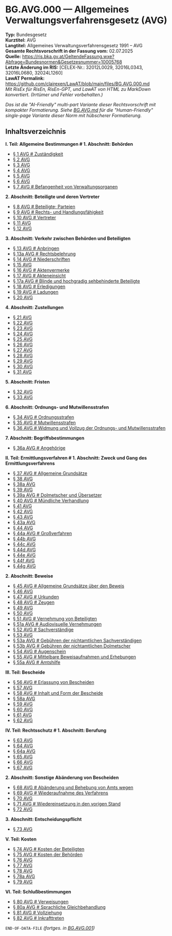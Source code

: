 # BG.AVG.000 — Allgemeines Verwaltungsverfahrensgesetz (AVG)
**Typ:** Bundesgesetz  
**Kurztitel:** AVG  
**Langtitel:** Allgemeines Verwaltungsverfahrensgesetz 1991 – AVG  
**Gesamte Rechtsvorschrift in der Fassung vom:** 02.07.2025  
**Quelle:** https://ris.bka.gv.at/GeltendeFassung.wxe?Abfrage=Bundesnormen&Gesetzesnummer=10005768  
**Letzte Änderung im RIS:** [CELEX-Nr.: 32012L0029, 32016L0343, 32016L0680, 32024L1260]  
**LawAT Permalink:** https://github.com/clairexen/LawAT/blob/main/files/BG.AVG.000.md  
*Mit RisEx für RisEn, RisEn-GPT, und LawAT von HTML zu MarkDown konvertiert. (Irrtümer und Fehler vorbehalten.)*

*Das ist die "AI-Friendly" multi-part Variante dieser Rechtsvorschrift mit kompakter Formatierung. Siehe [BG.AVG.md](BG.AVG.md) für die "Human-Friendly" single-page Variante dieser Norm mit hübscherer Formatierung.*

## Inhaltsverzeichnis

**I. Teil: Allgemeine Bestimmungen # 1. Abschnitt: Behörden**  
* [§ 1 AVG # Zuständigkeit](BG.AVG.001.md#-1-avg--zuständigkeit)  
* [§ 2 AVG](BG.AVG.001.md#-2-avg)  
* [§ 3 AVG](BG.AVG.001.md#-3-avg)  
* [§ 4 AVG](BG.AVG.001.md#-4-avg)  
* [§ 5 AVG](BG.AVG.001.md#-5-avg)  
* [§ 6 AVG](BG.AVG.001.md#-6-avg)  
* [§ 7 AVG # Befangenheit von Verwaltungsorganen](BG.AVG.001.md#-7-avg--befangenheit-von-verwaltungsorganen)

**2. Abschnitt: Beteiligte und deren Vertreter**  
* [§ 8 AVG # Beteiligte; Parteien](BG.AVG.001.md#-8-avg--beteiligte-parteien)  
* [§ 9 AVG # Rechts- und Handlungsfähigkeit](BG.AVG.001.md#-9-avg--rechts--und-handlungsfähigkeit)  
* [§ 10 AVG # Vertreter](BG.AVG.001.md#-10-avg--vertreter)  
* [§ 11 AVG](BG.AVG.001.md#-11-avg)  
* [§ 12 AVG](BG.AVG.001.md#-12-avg)

**3. Abschnitt: Verkehr zwischen Behörden und Beteiligten**  
* [§ 13 AVG # Anbringen](BG.AVG.001.md#-13-avg--anbringen)  
* [§ 13a AVG # Rechtsbelehrung](BG.AVG.001.md#-13a-avg--rechtsbelehrung)  
* [§ 14 AVG # Niederschriften](BG.AVG.001.md#-14-avg--niederschriften)  
* [§ 15 AVG](BG.AVG.001.md#-15-avg)  
* [§ 16 AVG # Aktenvermerke](BG.AVG.001.md#-16-avg--aktenvermerke)  
* [§ 17 AVG # Akteneinsicht](BG.AVG.001.md#-17-avg--akteneinsicht)  
* [§ 17a AVG # Blinde und hochgradig sehbehinderte Beteiligte](BG.AVG.001.md#-17a-avg--blinde-und-hochgradig-sehbehinderte-beteiligte)  
* [§ 18 AVG # Erledigungen](BG.AVG.001.md#-18-avg--erledigungen)  
* [§ 19 AVG # Ladungen](BG.AVG.001.md#-19-avg--ladungen)  
* [§ 20 AVG](BG.AVG.001.md#-20-avg)

**4. Abschnitt: Zustellungen**  
* [§ 21 AVG](BG.AVG.001.md#-21-avg)  
* [§ 22 AVG](BG.AVG.001.md#-22-avg)  
* [§ 23 AVG](BG.AVG.001.md#-23-avg)  
* [§ 24 AVG](BG.AVG.001.md#-24-avg)  
* [§ 25 AVG](BG.AVG.001.md#-25-avg)  
* [§ 26 AVG](BG.AVG.001.md#-26-avg)  
* [§ 27 AVG](BG.AVG.001.md#-27-avg)  
* [§ 28 AVG](BG.AVG.001.md#-28-avg)  
* [§ 29 AVG](BG.AVG.001.md#-29-avg)  
* [§ 30 AVG](BG.AVG.001.md#-30-avg)  
* [§ 31 AVG](BG.AVG.001.md#-31-avg)

**5. Abschnitt: Fristen**  
* [§ 32 AVG](BG.AVG.001.md#-32-avg)  
* [§ 33 AVG](BG.AVG.001.md#-33-avg)

**6. Abschnitt: Ordnungs- und Mutwillensstrafen**  
* [§ 34 AVG # Ordnungsstrafen](BG.AVG.001.md#-34-avg--ordnungsstrafen)  
* [§ 35 AVG # Mutwillensstrafen](BG.AVG.001.md#-35-avg--mutwillensstrafen)  
* [§ 36 AVG # Widmung und Vollzug der Ordnungs- und Mutwillensstrafen](BG.AVG.001.md#-36-avg--widmung-und-vollzug-der-ordnungs--und-mutwillensstrafen)

**7. Abschnitt: Begriffsbestimmungen**  
* [§ 36a AVG # Angehörige](BG.AVG.001.md#-36a-avg--angehörige)

**II. Teil: Ermittlungsverfahren # 1. Abschnitt: Zweck und Gang des Ermittlungsverfahrens**  
* [§ 37 AVG # Allgemeine Grundsätze](BG.AVG.002.md#-37-avg--allgemeine-grundsätze)  
* [§ 38 AVG](BG.AVG.002.md#-38-avg)  
* [§ 38a AVG](BG.AVG.002.md#-38a-avg)  
* [§ 39 AVG](BG.AVG.002.md#-39-avg)  
* [§ 39a AVG # Dolmetscher und Übersetzer](BG.AVG.002.md#-39a-avg--dolmetscher-und-übersetzer)  
* [§ 40 AVG # Mündliche Verhandlung](BG.AVG.002.md#-40-avg--mündliche-verhandlung)  
* [§ 41 AVG](BG.AVG.002.md#-41-avg)  
* [§ 42 AVG](BG.AVG.002.md#-42-avg)  
* [§ 43 AVG](BG.AVG.002.md#-43-avg)  
* [§ 43a AVG](BG.AVG.002.md#-43a-avg)  
* [§ 44 AVG](BG.AVG.002.md#-44-avg)  
* [§ 44a AVG # Großverfahren](BG.AVG.002.md#-44a-avg--großverfahren)  
* [§ 44b AVG](BG.AVG.002.md#-44b-avg)  
* [§ 44c AVG](BG.AVG.002.md#-44c-avg)  
* [§ 44d AVG](BG.AVG.002.md#-44d-avg)  
* [§ 44e AVG](BG.AVG.002.md#-44e-avg)  
* [§ 44f AVG](BG.AVG.002.md#-44f-avg)  
* [§ 44g AVG](BG.AVG.002.md#-44g-avg)

**2. Abschnitt: Beweise**  
* [§ 45 AVG # Allgemeine Grundsätze über den Beweis](BG.AVG.003.md#-45-avg--allgemeine-grundsätze-über-den-beweis)  
* [§ 46 AVG](BG.AVG.003.md#-46-avg)  
* [§ 47 AVG # Urkunden](BG.AVG.003.md#-47-avg--urkunden)  
* [§ 48 AVG # Zeugen](BG.AVG.003.md#-48-avg--zeugen)  
* [§ 49 AVG](BG.AVG.003.md#-49-avg)  
* [§ 50 AVG](BG.AVG.003.md#-50-avg)  
* [§ 51 AVG # Vernehmung von Beteiligten](BG.AVG.003.md#-51-avg--vernehmung-von-beteiligten)  
* [§ 51a AVG # Audiovisuelle Vernehmungen](BG.AVG.003.md#-51a-avg--audiovisuelle-vernehmungen)  
* [§ 52 AVG # Sachverständige](BG.AVG.003.md#-52-avg--sachverständige)  
* [§ 53 AVG](BG.AVG.003.md#-53-avg)  
* [§ 53a AVG # Gebühren der nichtamtlichen Sachverständigen](BG.AVG.003.md#-53a-avg--gebühren-der-nichtamtlichen-sachverständigen)  
* [§ 53b AVG # Gebühren der nichtamtlichen Dolmetscher](BG.AVG.003.md#-53b-avg--gebühren-der-nichtamtlichen-dolmetscher)  
* [§ 54 AVG # Augenschein](BG.AVG.003.md#-54-avg--augenschein)  
* [§ 55 AVG # Mittelbare Beweisaufnahmen und Erhebungen](BG.AVG.003.md#-55-avg--mittelbare-beweisaufnahmen-und-erhebungen)  
* [§ 55a AVG # Amtshilfe](BG.AVG.003.md#-55a-avg--amtshilfe)

**III. Teil: Bescheide**  
* [§ 56 AVG # Erlassung von Bescheiden](BG.AVG.003.md#-56-avg--erlassung-von-bescheiden)  
* [§ 57 AVG](BG.AVG.003.md#-57-avg)  
* [§ 58 AVG # Inhalt und Form der Bescheide](BG.AVG.003.md#-58-avg--inhalt-und-form-der-bescheide)  
* [§ 58a AVG](BG.AVG.003.md#-58a-avg)  
* [§ 59 AVG](BG.AVG.003.md#-59-avg)  
* [§ 60 AVG](BG.AVG.003.md#-60-avg)  
* [§ 61 AVG](BG.AVG.003.md#-61-avg)  
* [§ 62 AVG](BG.AVG.003.md#-62-avg)

**IV. Teil: Rechtsschutz # 1. Abschnitt: Berufung**  
* [§ 63 AVG](BG.AVG.003.md#-63-avg)  
* [§ 64 AVG](BG.AVG.003.md#-64-avg)  
* [§ 64a AVG](BG.AVG.003.md#-64a-avg)  
* [§ 65 AVG](BG.AVG.003.md#-65-avg)  
* [§ 66 AVG](BG.AVG.003.md#-66-avg)  
* [§ 67 AVG](BG.AVG.003.md#-67-avg)

**2. Abschnitt: Sonstige Abänderung von Bescheiden**  
* [§ 68 AVG # Abänderung und Behebung von Amts wegen](BG.AVG.003.md#-68-avg--abänderung-und-behebung-von-amts-wegen)  
* [§ 69 AVG # Wiederaufnahme des Verfahrens](BG.AVG.003.md#-69-avg--wiederaufnahme-des-verfahrens)  
* [§ 70 AVG](BG.AVG.003.md#-70-avg)  
* [§ 71 AVG # Wiedereinsetzung in den vorigen Stand](BG.AVG.003.md#-71-avg--wiedereinsetzung-in-den-vorigen-stand)  
* [§ 72 AVG](BG.AVG.003.md#-72-avg)

**3. Abschnitt: Entscheidungspflicht**  
* [§ 73 AVG](BG.AVG.003.md#-73-avg)

**V. Teil: Kosten**  
* [§ 74 AVG # Kosten der Beteiligten](BG.AVG.004.md#-74-avg--kosten-der-beteiligten)  
* [§ 75 AVG # Kosten der Behörden](BG.AVG.004.md#-75-avg--kosten-der-behörden)  
* [§ 76 AVG](BG.AVG.004.md#-76-avg)  
* [§ 77 AVG](BG.AVG.004.md#-77-avg)  
* [§ 78 AVG](BG.AVG.004.md#-78-avg)  
* [§ 78a AVG](BG.AVG.004.md#-78a-avg)  
* [§ 79 AVG](BG.AVG.004.md#-79-avg)

**VI. Teil: Schlußbestimmungen**  
* [§ 80 AVG # Verweisungen](BG.AVG.004.md#-80-avg--verweisungen)  
* [§ 80a AVG # Sprachliche Gleichbehandlung](BG.AVG.004.md#-80a-avg--sprachliche-gleichbehandlung)  
* [§ 81 AVG # Vollziehung](BG.AVG.004.md#-81-avg--vollziehung)  
* [§ 82 AVG # Inkrafttreten](BG.AVG.004.md#-82-avg--inkrafttreten)

`END-OF-DATA-FILE` *(fortges. in [BG.AVG.001](BG.AVG.001.md))*
